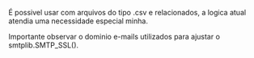 É possivel usar com arquivos do tipo .csv e relacionados, a logica atual atendia uma necessidade especial minha.

Importante observar o dominio e-mails utilizados para ajustar o smtplib.SMTP_SSL().

